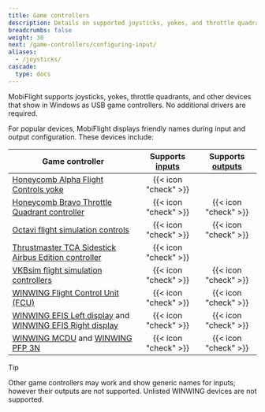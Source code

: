 ```yaml
---
title: Game controllers
description: Details on supported joysticks, yokes, and throttle quadrants, and how to use them with MobiFlight.
breadcrumbs: false
weight: 30
next: /game-controllers/configuring-input/
aliases:
  - /joysticks/
cascade:
  type: docs
---
```


MobiFlight supports joysticks, yokes, throttle quadrants, and other devices that show in Windows as USB game controllers. No additional drivers are required.

For popular devices, MobiFlight displays friendly names during input and output configuration. These devices include:

| Game controller                                                                                                                                                                  | Supports [inputs](/game-controllers/configuring-input/) | Supports [outputs](game-controllers/configuring-output/) |
| -------------------------------------------------------------------------------------------------------------------------------------------------------------------------------- | :-----------------------------------------------------: | :------------------------------------------------------: |
| [Honeycomb Alpha Flight Controls yoke](https://flyhoneycomb.com/products/alpha-flight-controls)                                                                                  |                  {{< icon "check" >}}                   |                                                          |
| [Honeycomb Bravo Throttle Quadrant controller](https://flyhoneycomb.com/collections/hardware/products/bravo-throttle-quadrant)                                                   |                  {{< icon "check" >}}                   |                   {{< icon "check" >}}                   |
| [Octavi flight simulation controls](https://www.octavi.net/)                                                                                                                     |                  {{< icon "check" >}}                   |                   {{< icon "check" >}}                   |
| [Thrustmaster TCA Sidestick Airbus Edition controller](https://www.thrustmaster.com/en-us/products/tca-sidestick-airbus-edition/)                                                |                  {{< icon "check" >}}                   |                                                          |
| [VKBsim flight simulation controllers](https://www.vkbcontrollers.com/)                                                                                                          |                  {{< icon "check" >}}                   |                   {{< icon "check" >}}                   |
| [WINWING Flight Control Unit (FCU)](https://us.winwingsim.com/view/goods-details.html?id=550)                                                                                    |                  {{< icon "check" >}}                   |                   {{< icon "check" >}}                   |
| [WINWING EFIS Left display](https://us.winwingsim.com/view/goods-details.html?id=845) and [WINWING EFIS Right display](https://us.winwingsim.com/view/goods-details.html?id=865) |                  {{< icon "check" >}}                   |                   {{< icon "check" >}}                   |
| [WINWING MCDU](https://us.winwingsim.com/view/goods-details.html?id=945) and [WINWING PFP 3N](https://us.winwingsim.com/view/goods-details.html?id=965)                          |                  {{< icon "check" >}}                   |                   {{< icon "check" >}}                   |

> [!TIP]
> Other game controllers may work and show generic names for inputs; however their outputs are not supported. Unlisted WINWING devices are not supported.
